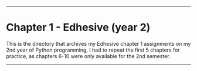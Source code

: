 
***

# Chapter 1 - Edhesive (year 2)

This is the directory that archives my Edhesive chapter 1 assignments on my 2nd year of Python programming, I had to repeat the first 5 chapters for practice, as chapters 6-10 were only available for the 2nd semester.

***
